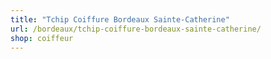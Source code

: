 ```yaml
---
title: "Tchip Coiffure Bordeaux Sainte-Catherine"
url: /bordeaux/tchip-coiffure-bordeaux-sainte-catherine/
shop: coiffeur
---
```

